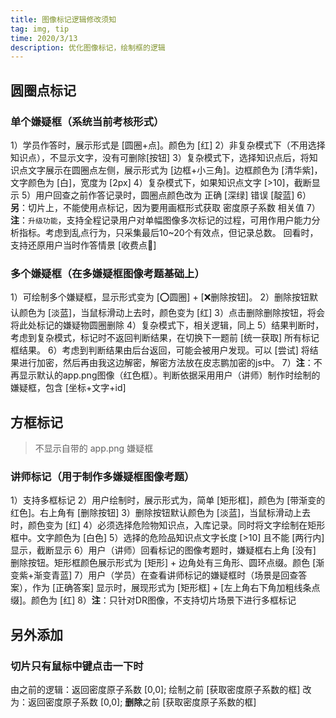 ```yaml
---
title: 图像标记逻辑修改须知
tag: img, tip
time: 2020/3/13
description: 优化图像标记，绘制框的逻辑
---
```


## 圆圈点标记

### 单个嫌疑框（系统当前考核形式）

1）学员作答时，展示形式是 [圆圈+点]。颜色为 [红]
2）非复杂模式下（不用选择知识点），不显示文字，没有可删除[按钮]
3）复杂模式下，选择知识点后，将知识点文字展示在圆圈点左侧，展示形式为 [边框+小三角]。边框颜色为 [清华紫]，文字颜色为 [白]，宽度为 [2px]
4）复杂模式下，如果知识点文字 [>10]，截断显示
5）用户回查之前作答记录时，圆圈点颜色改为 正确 [深绿] 错误 [靛蓝]
6）**另**：切片上，不能使用点标记，因为要用画框形式获取 密度原子系数 相关值
7）**注**：`升级功能`，支持全程记录用户对单幅图像多次标记的过程，可用作用户能力分析指标。考虑到乱点行为，只采集最后10~20个有效点，但记录总数。
  回看时，支持还原用户当时作答情景 [收费点🤣]

### 多个嫌疑框（在多嫌疑框图像考题基础上）

1）可绘制多个嫌疑框，显示形式变为 [⭕圆圈] + [❌删除按钮]。
2）删除按钮默认颜色为 [淡蓝]，当鼠标滑动上去时，颜色变为 [红]
3）点击删除删除按钮，将会将此处标记的嫌疑物圆圈删除
4）复杂模式下，相关逻辑，同上
5）结果判断时，考虑到复杂模式，标记时不返回判断结果，在切换下一题前 [统一获取] 所有标记框结果。
6）考虑到判断结果由后台返回，可能会被用户发现。可以 [尝试] 将结果进行加密，然后再由我这边解密，解密方法放在皮志鹏加密的js中。
7）**注**：不再显示默认的app.png图像（红色框）。判断依据采用用户（讲师）制作时绘制的嫌疑框，包含 [坐标+文字+id]

## 方框标记

> 不显示自带的 app.png 嫌疑框

### 讲师标记（用于制作多嫌疑框图像考题）

1）支持多框标记
2）用户绘制时，展示形式为，简单 [矩形框]，颜色为 [带渐变的红色]。右上角有 [删除按钮]
3）删除按钮默认颜色为 [淡蓝]，当鼠标滑动上去时，颜色变为 [红]
4）必须选择危险物知识点，入库记录。同时将文字绘制在矩形框中。文字颜色为 [白色]
5）选择的危险品知识点文字长度 [>10] 且不能 [两行内] 显示，截断显示
6）用户（讲师）回看标记的图像考题时，嫌疑框右上角 [没有] 删除按钮。矩形框颜色展示形式为 [矩形] + 边角处有三角形、圆环点缀。颜色 [渐变紫+渐变青蓝]
7）用户（学员）在查看讲师标记的嫌疑框时（场景是回查答案），作为 [正确答案] 显示时，展现形式为 [矩形框] + [左上角右下角加粗线条点缀]。颜色为 [红]
8）**注**：只针对DR图像，不支持切片场景下进行多框标记

## 另外添加

### 切片只有鼠标中键点击一下时

由之前的逻辑：返回密度原子系数 [0,0]; 绘制之前 [获取密度原子系数的框]
改为：返回密度原子系数 [0,0]; **删除**之前 [获取密度原子系数的框]
